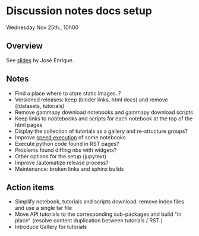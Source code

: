 # Discussion notes docs setup
Wednesday Nov 25th., 10h00

## Overview
See [slides](../slides/documentation.pdf) by José Enrique.

## Notes
- Find a place where to store static images..?
- Versioned releases: keep (binder links, html docs) and remove ((datasets, tutorials)
- Remove gammapy download notebooks and gammapy download scripts
- Keep links to nobtebooks and scripts for each notebook at the top of the html pages
- Display the collection of tutorials as a gallery and re-structure groups?
- Improve [speed execution](nbs_exectime.txt) of some notebooks 
- Execute python code found in RST pages?
- Problems found diffing nbs with widgets?
- Other options for the setup (jupytext)
- Improve /automatize release process?
- Maintenance: broken links and sphinx builds

## Action items
- Simplify notebook, tutorials and scripts download: remove index files and use a single tar file
- Move API tutorials to the corresponding sub-packages and build "in place" (resolve content duplication between tutorials / RST )
- Introduce Gallery for tutorials

